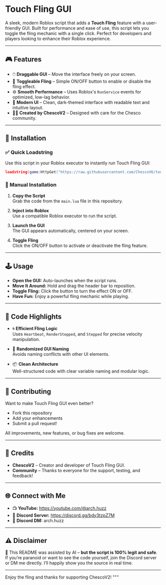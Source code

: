 # Touch Fling GUI

A sleek, modern Roblox script that adds a **Touch Fling** feature with a user-friendly GUI. Built for performance and ease of use, this script lets you toggle the fling mechanic with a single click. Perfect for developers and players looking to enhance their Roblox experience.

---

## 🎮 Features

- 🖱️ **Draggable GUI** – Move the interface freely on your screen.  
- 🔁 **Toggleable Fling** – Simple ON/OFF button to enable or disable the fling effect.  
- ⚙️ **Smooth Performance** – Uses Roblox's `RunService` events for optimized, low-lag behavior.  
- 🖤 **Modern UI** – Clean, dark-themed interface with readable text and intuitive layout.  
- 👨‍💻 **Created by ChescoV2** – Designed with care for the Chesco community.  

---

## 🚀 Installation

### ✅ Quick Loadstring

Use this script in your Roblox executor to instantly run Touch Fling GUI:
```lua
loadstring(game:HttpGet("https://raw.githubusercontent.com/ChescoV6/touch-fling-gui/refs/heads/main/main.lua"))()
```
### 📝 Manual Installation

1. **Copy the Script**  
   Grab the code from the `main.lua` file in this repository.

2. **Inject into Roblox**  
   Use a compatible Roblox executor to run the script.

3. **Launch the GUI**  
   The GUI appears automatically, centered on your screen.

4. **Toggle Fling**  
   Click the ON/OFF button to activate or deactivate the fling feature.

---

## 🕹️ Usage

- **Open the GUI:** Auto-launches when the script runs.  
- **Move It Around:** Hold and drag the header bar to reposition.  
- **Toggle Fling:** Click the button to turn the effect ON or OFF.  
- **Have Fun:** Enjoy a powerful fling mechanic while playing.  

---

## 🧠 Code Highlights

- 🌀 **Efficient Fling Logic**  
  Uses `Heartbeat`, `RenderStepped`, and `Stepped` for precise velocity manipulation.
  
- 🔐 **Randomized GUI Naming**  
  Avoids naming conflicts with other UI elements.

- 📦 **Clean Architecture**  
  Well-structured code with clear variable naming and modular logic.

---

## 🤝 Contributing

Want to make Touch Fling GUI even better?

- Fork this repository  
- Add your enhancements  
- Submit a pull request!  

All improvements, new features, or bug fixes are welcome.

---

## 🙏 Credits

- **ChescoV2** – Creator and developer of Touch Fling GUI.  
- **Community** – Thanks to everyone for the support, testing, and feedback!

---

## 🌐 Connect with Me

- 📺 **YouTube:** https://youtube.com/@arch.huzz  
- 💬 **Discord Server:** https://discord.gg/bdy3tzpZ7M  
- 📩 **Discord DM:** arch.huzz  

---

## ⚠️ Disclaimer

🤖 This README was assisted by AI – **but the script is 100% legit and safe**.  
If you’re paranoid or want to see the code yourself, join the Discord server or DM me directly. I’ll happily show you the source in real time.

---

Enjoy the fling and thanks for supporting ChescoV2!
"""
